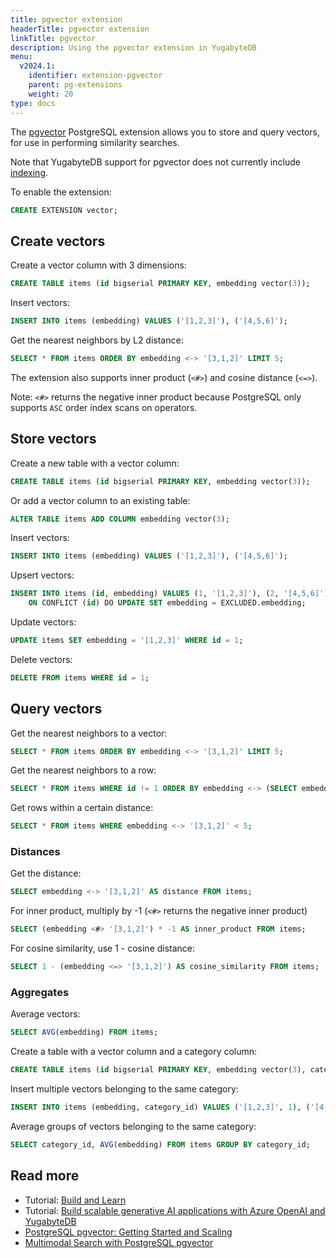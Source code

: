 ```yaml
---
title: pgvector extension
headerTitle: pgvector extension
linkTitle: pgvector
description: Using the pgvector extension in YugabyteDB
menu:
  v2024.1:
    identifier: extension-pgvector
    parent: pg-extensions
    weight: 20
type: docs
---
```


The [pgvector](https://github.com/pgvector/pgvector) PostgreSQL extension allows you to store and query vectors, for use in performing similarity searches.

Note that YugabyteDB support for pgvector does not currently include [indexing](https://github.com/pgvector/pgvector#indexing).

To enable the extension:

```sql
CREATE EXTENSION vector;
```

## Create vectors

Create a vector column with 3 dimensions:

```sql
CREATE TABLE items (id bigserial PRIMARY KEY, embedding vector(3));
```

Insert vectors:

```sql
INSERT INTO items (embedding) VALUES ('[1,2,3]'), ('[4,5,6]');
```

Get the nearest neighbors by L2 distance:

```sql
SELECT * FROM items ORDER BY embedding <-> '[3,1,2]' LIMIT 5;
```

The extension also supports inner product (`<#>`) and cosine distance (`<=>`).

Note: `<#>` returns the negative inner product because PostgreSQL only supports `ASC` order index scans on operators.

## Store vectors

Create a new table with a vector column:

```sql
CREATE TABLE items (id bigserial PRIMARY KEY, embedding vector(3));
```

Or add a vector column to an existing table:

```sql
ALTER TABLE items ADD COLUMN embedding vector(3);
```

Insert vectors:

```sql
INSERT INTO items (embedding) VALUES ('[1,2,3]'), ('[4,5,6]');
```

Upsert vectors:

```sql
INSERT INTO items (id, embedding) VALUES (1, '[1,2,3]'), (2, '[4,5,6]')
    ON CONFLICT (id) DO UPDATE SET embedding = EXCLUDED.embedding;
```

Update vectors:

```sql
UPDATE items SET embedding = '[1,2,3]' WHERE id = 1;
```

Delete vectors:

```sql
DELETE FROM items WHERE id = 1;
```

## Query vectors

Get the nearest neighbors to a vector:

```sql
SELECT * FROM items ORDER BY embedding <-> '[3,1,2]' LIMIT 5;
```

Get the nearest neighbors to a row:

```sql
SELECT * FROM items WHERE id != 1 ORDER BY embedding <-> (SELECT embedding FROM items WHERE id = 1) LIMIT 5;
```

Get rows within a certain distance:

```sql
SELECT * FROM items WHERE embedding <-> '[3,1,2]' < 5;
```

<!--Note: Combine with `ORDER BY` and `LIMIT` to use an index.-->

### Distances

Get the distance:

```sql
SELECT embedding <-> '[3,1,2]' AS distance FROM items;
```

For inner product, multiply by -1 (`<#>` returns the negative inner product)

```sql
SELECT (embedding <#> '[3,1,2]') * -1 AS inner_product FROM items;
```

For cosine similarity, use 1 - cosine distance:

```sql
SELECT 1 - (embedding <=> '[3,1,2]') AS cosine_similarity FROM items;
```

### Aggregates

Average vectors:

```sql
SELECT AVG(embedding) FROM items;
```

Create a table with a vector column and a category column:

```sql
CREATE TABLE items (id bigserial PRIMARY KEY, embedding vector(3), category_id int);
```

Insert multiple vectors belonging to the same category:

```sql
INSERT INTO items (embedding, category_id) VALUES ('[1,2,3]', 1), ('[4,5,6]', 2), ('[3,4,5]', 1), ('[2,3,4]', 2);
```

Average groups of vectors belonging to the same category:

```sql
SELECT category_id, AVG(embedding) FROM items GROUP BY category_id;
```

## Read more

- Tutorial: [Build and Learn](/preview/tutorials/build-and-learn/)
- Tutorial: [Build scalable generative AI applications with Azure OpenAI and YugabyteDB](/preview/tutorials/azure/azure-openai/)
- [PostgreSQL pgvector: Getting Started and Scaling](https://www.yugabyte.com/blog/postgresql-pgvector-getting-started/)
- [Multimodal Search with PostgreSQL pgvector](https://www.yugabyte.com/blog/postgresql-pgvector-multimodal-search/)
